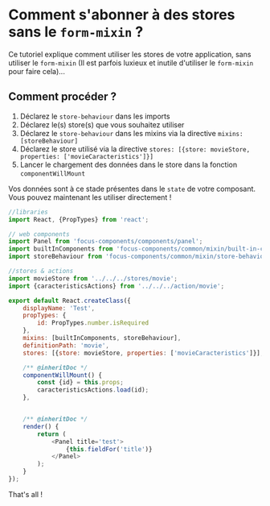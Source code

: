 # Comment s'abonner à des stores sans le `form-mixin` ?

Ce tutoriel explique comment utiliser les stores de votre application, sans utiliser le `form-mixin` (Il est parfois luxieux et inutile d'utiliser le `form-mixin` pour faire cela)...

## Comment procéder ?

1. Déclarez le `store-behaviour` dans les imports
2. Déclarez le(s) store(s) que vous souhaitez utiliser
3. Déclarez le `store-behaviour` dans les mixins via la directive `mixins: [storeBehaviour]`
4. Déclarez le store utilisé via la directive `stores: [{store: movieStore, properties: ['movieCaracteristics']}]`
5. Lancer le chargement des données dans le store dans la fonction `componentWillMount`

Vos données sont à ce stade présentes dans le `state` de votre composant. Vous pouvez maintenant les utiliser directement !

```javascript
//libraries
import React, {PropTypes} from 'react';

// web components
import Panel from 'focus-components/components/panel';
import builtInComponents from 'focus-components/common/mixin/built-in-components';
import storeBehaviour from 'focus-components/common/mixin/store-behaviour';

//stores & actions
import movieStore from '../../../stores/movie';
import {caracteristicsActions} from '../../../action/movie';

export default React.createClass({
    displayName: 'Test',
    propTypes: {
        id: PropTypes.number.isRequired
    },
    mixins: [builtInComponents, storeBehaviour],
    definitionPath: 'movie',
    stores: [{store: movieStore, properties: ['movieCaracteristics']}],

    /** @inheritDoc */
    componentWillMount() {
        const {id} = this.props;
        caracteristicsActions.load(id);
    },


    /** @inheritDoc */
    render() {
        return (
            <Panel title='test'>
                {this.fieldFor('title')}
            </Panel>
        );
    }
});
```

That's all !
